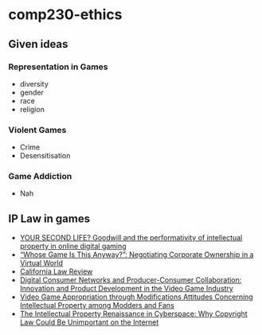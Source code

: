 # comp230-ethics

## Given ideas

### Representation in Games

- diversity
- gender
- race
- religion

### Violent Games

- Crime
- Desensitisation

### Game Addiction

- Nah

## IP Law in games
- [YOUR SECOND LIFE? Goodwill and the performativity of intellectual property in online digital gaming](https://www.researchgate.net/profile/Rosemary_Coombe/publication/232929545_YOUR_SECOND_LIFE/links/56a7fc8208ae997e22bc29f7.pdf)
- [“Whose Game Is This Anyway?”: Negotiating Corporate Ownership in a Virtual World](http://www.digra.org/wp-content/uploads/digital-library/05164.58571.pdf)
- [California Law Review](http://scholarship.law.berkeley.edu/cgi/viewcontent.cgi?article=1476&context=californialawreview)
- [Digital Consumer Networks and Producer-Consumer Collaboration: Innovation and Product Development in the Video Game Industry](https://www.researchgate.net/profile/Karl_Lang2/publication/220591472_Digital_Consumer_Networks_and_Producer-Consumer_Collaboration_Innovation_and_Product_Development_in_the_Video_Game_Industry/links/56aa3b3e08aeaeb4cefaf3a2.pdf)
- [Video Game Appropriation through Modifications Attitudes Concerning Intellectual Property among Modders and Fans](http://journals.sagepub.com/doi/abs/10.1177/1354856507084419)
- [The Intellectual Property Renaissance in Cyberspace: Why Copyright Law Could Be Unimportant on the Internet](http://digitalcommons.law.scu.edu/cgi/viewcontent.cgi?article=1542&context=facpubs)

